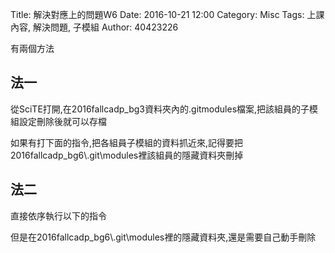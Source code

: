 Title: 解決對應上的問題W6
Date: 2016-10-21 12:00
Category: Misc
Tags: 上課內容, 解決問題, 子模組
Author: 40423226


<p>有兩個方法</p>

<h2>法一</h2>

<p>從SciTE打開,在2016fallcadp_bg3資料夾內的.gitmodules檔案,把該組員的子模組設定刪除後就可以存檔</p>

<p>如果有打下面的指令,把各組員子模組的資料抓近來,記得要把2016fallcadp_bg6\.git\modules裡該組員的隱藏資料夾刪掉</p>


<h2>法二</h2>

<p>直接依序執行以下的指令</p>

<p>但是在2016fallcadp_bg6\.git\modules裡的隱藏資料夾,還是需要自己動手刪除</p>